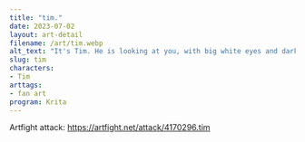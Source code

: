```yaml
---
title: "tim."
date: 2023-07-02
layout: art-detail
filename: /art/tim.webp
alt_text: "It's Tim. He is looking at you, with big white eyes and dark pupils. His small, fragile purple arms are holding what appears to be a green lollipop - but is in fact a wand - Tim is a wizard."
slug: tim
characters:
- Tim
arttags:
- fan art
program: Krita
---
```

Artfight attack: https://artfight.net/attack/4170296.tim
